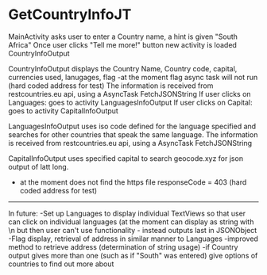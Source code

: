 # GetCountryInfoJT
MainActivity asks user to enter a Country name, a hint is given "South Africa"
Once user clicks "Tell me more!" button new activity is loaded CountryInfoOutput

CountryInfoOutput displays the Country Name, Country code, capital, currencies used, lanugages, flag
-at the moment flag async task will not run (hard coded address for test)
The information is received from restcountries.eu api, using a AsyncTask FetchJSONString
If user clicks on Languages: goes to activity LanguagesInfoOutput
If user clicks on Capital: goes to activity CapitalInfoOutput

LanguagesInfoOutput uses iso code defined for the language specified and searches for other countries that speak the same language.
The information is received from restcountries.eu api, using a AsyncTask FetchJSONString

CapitalInfoOutput uses specified capital to search geocode.xyz for json output of latt long. 
- at the moment does not find the https file responseCode = 403 (hard coded address for test)

----
In future:
-Set up Languages to display individual TextViews so that user can click on individual languages (at the moment can display as string with \n but then user can't use functionality - instead outputs last in JSONObject
-Flag display, retrieval of address in similar manner to Languages
-improved method to retrieve address (determination of string usage)
-if Country output gives more than one (such as if "South" was entered) give options of countries to find out more about

